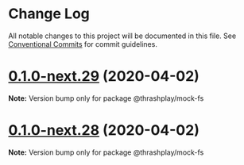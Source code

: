# Change Log

All notable changes to this project will be documented in this file.
See [Conventional Commits](https://conventionalcommits.org) for commit guidelines.

# [0.1.0-next.29](https://github.com/thrashplay/incubator-node/compare/@thrashplay/mock-fs@0.1.0-next.27...@thrashplay/mock-fs@0.1.0-next.29) (2020-04-02)

**Note:** Version bump only for package @thrashplay/mock-fs





# [0.1.0-next.28](https://github.com/thrashplay/incubator-node/compare/@thrashplay/mock-fs@0.1.0-next.27...@thrashplay/mock-fs@0.1.0-next.28) (2020-04-02)

**Note:** Version bump only for package @thrashplay/mock-fs
